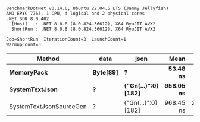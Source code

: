 ```

BenchmarkDotNet v0.14.0, Ubuntu 22.04.5 LTS (Jammy Jellyfish)
AMD EPYC 7763, 1 CPU, 4 logical and 2 physical cores
.NET SDK 8.0.402
  [Host]   : .NET 8.0.8 (8.0.824.36612), X64 RyuJIT AVX2
  ShortRun : .NET 8.0.8 (8.0.824.36612), X64 RyuJIT AVX2

Job=ShortRun  IterationCount=3  LaunchCount=1  
WarmupCount=3  

```
| Method                  | data     | json                | Mean      | Error      | StdDev    | Min       | Max       | Gen0   | Allocated |
|------------------------ |--------- |-------------------- |----------:|-----------:|----------:|----------:|----------:|-------:|----------:|
| **MemoryPack**              | **Byte[89]** | **?**                   |  **53.48 ns** |   **3.463 ns** |  **0.190 ns** |  **53.26 ns** |  **53.62 ns** | **0.0012** |     **104 B** |
| **SystemTextJson**          | **?**        | **{&quot;Gn(...)&quot;:0} [182]** | **958.05 ns** |  **34.463 ns** |  **1.889 ns** | **956.65 ns** | **960.20 ns** |      **-** |     **104 B** |
| SystemTextJsonSourceGen | ?        | {&quot;Gn(...)&quot;:0} [182] | 968.45 ns | 253.742 ns | 13.908 ns | 959.99 ns | 984.51 ns |      - |     104 B |
